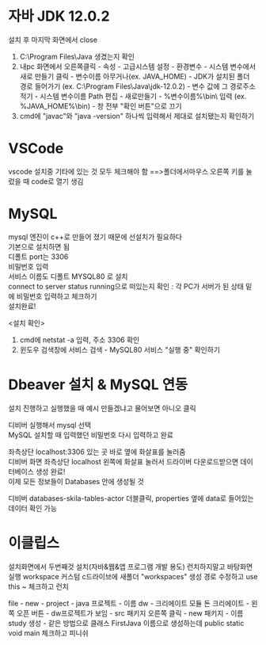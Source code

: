 # 자바 JDK 12.0.2
설치 후 마지막 화면에서 close  
1. C:\Program Files\Java 생겼는지 확인  
2. 내pc 화면에서 오른쪽클릭 - 속성 - 고급시스템 설정 - 환경변수 - 시스템 변수에서 새로 만들기 클릭  - 변수이름 아무거나(ex. JAVA_HOME) - JDK가 설치된 폴더 경로 들어가기 (ex. C:\Program Files\Java\jdk-12.0.2) - 변수 값에 그 경로주소 적기 - 시스템 변수이름 Path 편집 - 새로만들기 - %변수이름%\bin\ 입력 (ex. %JAVA_HOME%\bin\) - 창 전부 "확인 버튼"으로 끄기 
3. cmd에 "javac"와 "java -version" 하나씩 입력해서 제대로 설치됐는지 확인하기  

# VSCode
vscode 설치중 기타에 있는 것 모두 체크해야 함
==>폴더에서마우스 오른쪽 키를 눌렀을 때 code로 열기 생김

# MySQL
mysql 엔진이 c++로 만들어 졌기 때문에 선설치가 필요하다  
기본으로 설치하면 됨  
디폴트 port는 3306  
비밀번호 입력  
서비스 이름도 디폴트 MYSQL80 로 설치  
connect to server status running으로 떠있는지 확인 : 각 PC가 서버가 된 상태
밑에 비밀번호 입력하고 체크하기  
설치완료! 

<설치 확인>
1. cmd에 netstat -a 입력, 주소 3306 확인
2. 윈도우 검색창에 서비스 검색 - MySQL80 서비스 "실행 중" 확인하기  

# Dbeaver 설치 & MySQL 연동 
설치 진행하고 실행했을 때 예시 만들겠냐고 물어보면 아니오 클릭

디비버 실행해서 mysql 선택  
MySQL 설치할 때 입력했던 비밀번호 다시 입력하고 완료  

좌측상단 localhost:3306 있는 곳 바로 옆에 화살표를 눌러줌  
디비버 화면 좌측상단 localhost 왼쪽에 화살표 눌러서 드라이버 다운로드받으면 데이터베이스 생성 완료!   
이제 모든 정보들이 Databases 안에 생성될 것

디비버 databases-skila-tables-actor 더블클릭, properties 옆에 data로 들어있는 데이터 확인 가능

# 이클립스
설치화면에서 두번째것 설치(자바&웹&앱 프로그램 개발 용도)
런치하지말고 바탕화면 실행 
workspace 커스텀
c드라이브에 새폴더 "workspaces" 생성
경로 수정하고 use this ~ 체크하고 런치

file - new - project - java 프로젝트 - 이름 dw - 크리에이트 모듈 돈 크리에이트 - 왼쪽 오픈 버튼 - dw프로젝트가 보임 - src 패키지 오른쪽 클릭 - new 패키지 - 이름 study 생성 - 
같은 방법으로 클래스 FirstJava 이름으로 생성하는데 public static void main 체크하고 피니쉬  